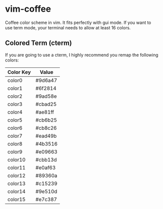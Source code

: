 # vim-coffee
Coffee color scheme in vim. It fits perfectly with gui mode. If you want to use term mode, your terminal needs to allow at least 16 colors.

## Colored Term (cterm)
If you are going to use a cterm, I highly recommend you remap the following colors:

Color Key | Value
--------- | --------
color0    | #9d6a47 
color1    | #6f2814 
color2    | #9ad58e 
color3    | #cbad25 
color4    | #ae81ff 
color5    | #cb6b25 
color6    | #cb8c26 
color7    | #ead49b 
color8    | #4b3516 
color9    | #e09663 
color10   | #cbb13d 
color11   | #e0af63 
color12   | #89360a 
color13   | #c15239 
color14   | #9e510d 
color15   | #e7c387 
